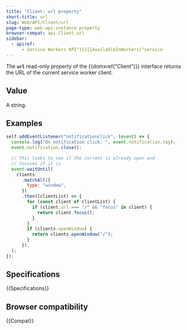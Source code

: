 ```yaml
---
title: "Client: url property"
short-title: url
slug: Web/API/Client/url
page-type: web-api-instance-property
browser-compat: api.Client.url
sidebar:
  - apiref:
      - Service Workers API")}}{{AvailableInWorkers("service
---
```


The **`url`** read-only property of the {{domxref("Client")}}
interface returns the URL of the current service worker client.

## Value

A string.

## Examples

```js
self.addEventListener("notificationclick", (event) => {
  console.log("On notification click: ", event.notification.tag);
  event.notification.close();

  // This looks to see if the current is already open and
  // focuses if it is
  event.waitUntil(
    clients
      .matchAll({
        type: "window",
      })
      .then((clientList) => {
        for (const client of clientList) {
          if (client.url === "/" && "focus" in client) {
            return client.focus();
          }
        }
        if (clients.openWindow) {
          return clients.openWindow("/");
        }
      }),
  );
});
```

## Specifications

{{Specifications}}

## Browser compatibility

{{Compat}}
